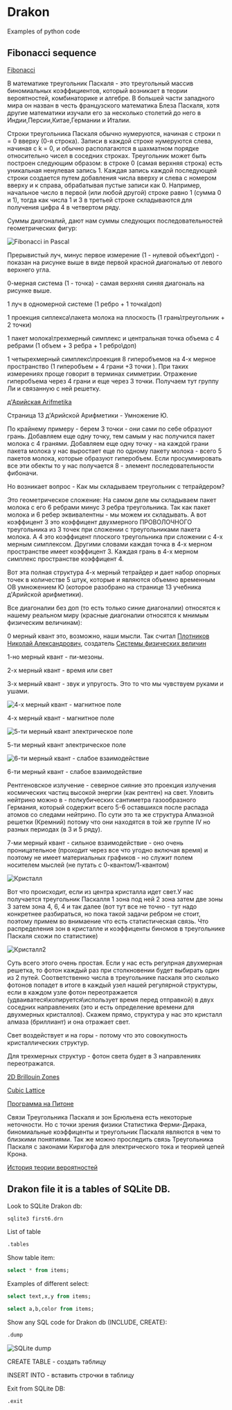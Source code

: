 # Drakon
Examples of python code 

## Fibonacci sequence


[Fibonacci](https://www.mathsisfun.com/numbers/fibonacci-sequence.html)

В математике треугольник Паскаля - это треугольный массив биномиальных коэффициентов, который возникает в теории вероятностей, комбинаторике и алгебре. В большей части западного мира он назван в честь французского математика Блеза Паскаля, хотя другие математики изучали его за несколько столетий до него в Индии,Персии,Китае,Германии и Италии.

Строки треугольника Паскаля обычно нумеруются, начиная с строки n = 0 вверху (0-я строка). Записи в каждой строке нумеруются слева, начиная с k = 0, и обычно располагаются в шахматном порядке относительно чисел в соседних строках. Треугольник может быть построен следующим образом: в строке 0 (самая верхняя строка) есть уникальная ненулевая запись 1. Каждая запись каждой последующей строки создается путем добавления числа вверху и слева с номером вверху и к справа, обрабатывая пустые записи как 0. Например, начальное число в первой (или любой другой) строке равно 1 (сумма 0 и 1), тогда как числа 1 и 3 в третьей строке складываются для получения цифра 4 в четвертом ряду.

Суммы диагоналий, дают нам суммы следующих последовательностей геометрических фигур:

![Fibonacci in Pascal](https://upload.wikimedia.org/wikipedia/commons/thumb/2/2d/Fibonacci_in_Pascal_triangle.png/330px-Fibonacci_in_Pascal_triangle.png)

Прерывистый луч, минус первое измерение (1 - нулевой объект\доп) - показан на рисунке выше в виде первой красной диагональю от левого верхнего угла.

0-мерная система (1 - точка) - самая верхняя синяя диагональ на рисунке выше.

1 луч в одномерной системе (1 ребро + 1 точка\доп)

1 проекция сиплекса\пакета молока на плоскость (1 грань\треугольник + 2 точки)

1 пакет молока\трехмерный симплекс и центральная точка объема с 4 ребрами (1 объем + 3 ребра + 1 ребро\доп)

1 четырехмерный симплекс\проекция 8 гиперобъемов на 4-х мерное пространство (1 гиперобъем + 4 грани +3 точки ). При таких измерениях проще говорит в терминах симметрии. Отражение гиперобъема через 4 грани и еще через 3 точки. Получаем тут группу Ли и связанную с ней решетку.

[д'Арийская Arifmetika](http://www.vixri.com/d/Nasledie%20slavjan%20i%20Ariev%20%20_X-Arijskaja%20arifmetika.pdf)

Страница 13 д'Арийской Арифметики - Умножение Ю. 

По крайнему примеру - берем 3 точки - они сами по себе образуют грань. Добавляем еще одну точку, тем самым у нас получился пакет молока с 4 гранями. Добавляем еще одну точку - на каждой грани пакета молока у нас выростает еще по одному пакету молока - всего 5 пакетов молока, которые образуют гиперобъем.
Если просуммировать все эти обекты то у нас получается 8 - элемент последовательности фибоначи. 

Но возникает вопрос - Как мы складываем треугольник с тетрайдером? 

Это геометрическое сложение: На самом деле мы складываем пакет молока с его 6 ребрами минус 3 ребра треугольника. Так как пакет молока и 6 ребер эквивалентны - мы можем их складывать. А вот коэффицент 3 это коэффицент двухмерного ПРОВОЛОЧНОГО треугольника из 3 точек при сложении с треугольниками пакета молока. А 4 это коэффицент плоского треугольника при сложении с 4-х мерным симплексом. Другими словами каждая точка в 4-х мерном пространстве имеет коэффицент 3. Каждая грань в 4-х мерном симплекс пространстве коэффицент 4.

Вот эта полная структура 4-х мерный тетрайдер и дает набор опорных точек в количестве 5 штук, которые и являются объемно временным ОВ умножением Ю (которое разобрано на странице 13 учебника д'Арийской арифметики). 

Все диагоналии без доп (то есть только синие диагоналии) относятся к нашему реальном миру (красные диагоналии относятся к мнимым физическим величинам): 

0 мерный квант это, возможно, наши мысли. Так считал [Плотников Николай Александрович](http://plotnikovna.narod.ru/), создатель [Системы физических величин](http://plotnikovna.narod.ru/01.jpg)

1-но мерный квант - пи-мезоны.

2-х мерный квант - время или свет

3-х мерный квант - звук и упругость. Это то что мы чувствуем руками и ушами.

![4-х мерный квант - магнитное поле](http://www.vlf.it/cumiana/last-supercoil.jpg)

4-х мерный квант - магнитное поле

![5-ти мерный квант электрическое поле](http://www.vlf.it/cumiana/last-geomar.jpg)

5-ти мерный квант электрическое поле

![6-ти мерный квант - слабое взаимодействие](https://e-finland.ru/media/cache/4b/8c/4b8cfcb72c502ab3610e1c2191eb3775.jpg)

6-ти мерный квант - слабое взаимодействие

Рентгеновское излучение - северное сияние это проекция излучения космических частиц высокой энергии (как рентген) на свет. Уловить нейтрино можно в - полкубических сантиметра газообразного Германия, который содержит всего 5-6 оставшихся после распада атомов со следами нейтрино. По сути это та же структура Алмазной решетки (Кремний) потому что они находятся в той же группе IV но разных периодах (в 3 и 5 ряду).

7-ми мерный квант - сильное взаимодействие - оно очень проницательное (проходит через все что угодно включая время) и поэтому не имеет материальных графиков - но служит полем носителем мыслей (не путать с 0-квантом/1-квантом)


![Кристалл](http://forum.holding.bz/uploads/images/4/569f3798546c0f2e64b86444f3dba3c4.png)

Вот что происходит, если из центра кристалла идет свет.У нас получается треугольник Паскалля 1 зона под ней 2 зона затем две зоны 3 затем зона 4, 6, 4 и так далее (вот тут все не точно - тут надо конкретнее разбираться, но пока такой задачи ребром не стоит, поэтому примем во внимаение что есть статистическая связь. Что распределения зон в кристалле и коэффиценты биномов в треугольнике Паскаля схожи по статистике)

![Кристалл2](http://sceptic-ratio.narod.ru/ma/km27/image034.jpg)

Суть всего этого очень простая. Если у нас есть регулрная двухмерная решетка, то фотон каждый раз при столкновении будет выбирать один из 2 путей. Соответственно числа в треугольнике паскаля это сколько фотонов попадет в итоге в каждый узел нашей регулярной структуры, если в каждом узле фотон переотражается (удваиватеся\копируется\использует время перед отправкой) в двух соседних направлениях (это и есть определение времени для двухмерных кристаллов). Скажем прямо, структура у нас это кристалл алмаза (бриллиант) и она отражает свет. 

Свет воздействует и на горы - потому что это совокупность кристаллических структур. 

Для трехмерных структур - фотон света будет в 3 направлениях переотражатся.

[2D Brillouin Zones](https://demonstrations.wolfram.com/2DBrillouinZones/)

[Cubic Lattice](https://mathworld.wolfram.com/CubicLattice.html)

[Программа на Питоне](https://github.com/hedhyw/BrillouinZones)

Cвязи Треугольника Паскаля и зон Брюльена есть некоторые неточности. Но с точки зрения физики Статистика Ферми-Дирака, биномиальные коэффиценты и треугольник Паскаля являются в чем то близкими понятиями. Так же можно проследить связь Треугольника Паскаля с законами Кирхгофа для электрического тока и теорией цепей Крона.

[История теории вероятностей](https://wikipedia24.ru/%D0%98%D1%81%D1%82%D0%BE%D1%80%D0%B8%D1%8F_%D1%82%D0%B5%D0%BE%D1%80%D0%B8%D0%B8_%D0%B2%D0%B5%D1%80%D0%BE%D1%8F%D1%82%D0%BD%D0%BE%D1%81%D1%82%D0%B5%D0%B9)



## Drakon file it is a tables of SQLite DB.

Look to SQLite Drakon db:

```sh
sqlite3 first6.drn
```

List of table

```sh
.tables
```

Show table item:

```sql
select * from items;
```

Examples of different select:

```sql
select text,x,y from items;

select a,b,color from items;
```

Show any SQL code for Drakon db (INCLUDE, CREATE):

```sh
.dump
```

![SQLite dump](http://homedevice.pro/wp-content/uploads/2020/12/SQLite.png)

CREATE TABLE - создать таблицу

INSERT INTO - вставить строчки в таблицу

Exit from SQLite DB:

```sh
.exit
```
